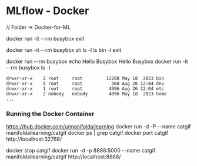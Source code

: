 # MLflow - Docker

// Folder => Docker-for-ML

docker run -it --rm busybox
    exit

docker run -it --rm busybox sh
    ls -l
    ls bin -l
    exit

docker run --rm busybox echo Hello Busybox
    Hello Busybox
docker run -it --rm busybox ls -l
    
    drwxr-xr-x    2 root     root         12288 May 18  2023 bin
    drwxr-xr-x    5 root     root           360 Aug 26 12:04 dev
    drwxr-xr-x    1 root     root          4096 Aug 26 12:04 etc
    drwxr-xr-x    2 nobody   nobody        4096 May 18  2023 home
    ...

### Running the Docker Container
https://hub.docker.com/u/manifoldailearning
docker run -d -P --name catgif manifoldailearning/catgif
docker ps | grep catgif
docker port catgif
http://localhost:32768/

docker stop catgif
docker run -d -p 8888:5000 --name catgif manifoldailearning/catgif
http://localhost:8888/
